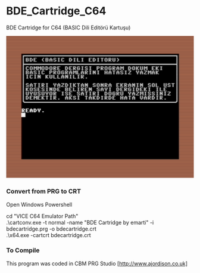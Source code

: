 # BDE_Cartridge_C64
BDE Cartridge for C64 (BASIC Dili Editörü Kartuşu)

![screenshot](https://github.com/emartisoft/BDE_Cartridge_C64/blob/master/screenshot.png?raw=true)

### Convert from PRG to CRT
Open Windows Powershell

cd "VICE C64 Emulator Path" <br>
.\cartconv.exe -t normal -name "BDE Cartridge by emarti" -i bdecartridge.prg -o bdecartridge.crt <br>
.\x64.exe -cartcrt bdecartridge.crt

### To Compile
This program was coded in CBM PRG Studio [http://www.ajordison.co.uk]
